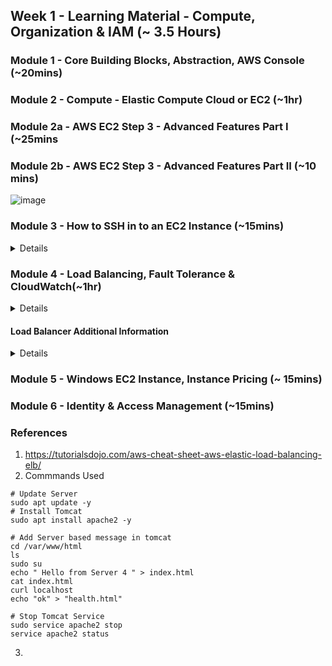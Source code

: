 
## Week 1 - Learning Material - Compute, Organization & IAM (~ 3.5 Hours)

### Module 1 - Core Building Blocks, Abstraction, AWS Console (~20mins)
### Module 2 - Compute - Elastic Compute Cloud or EC2 (~1hr)
### Module 2a - AWS EC2 Step 3 - Advanced Features Part I (~25mins
### Module 2b - AWS EC2 Step 3 - Advanced Features Part II (~10 mins)

![image](https://user-images.githubusercontent.com/4485129/114829617-f0089580-9de8-11eb-96a4-fc1ae411f751.png)

### Module 3 - How to SSH in to an EC2 Instance (~15mins)

<details>
 The following options are available to login via SSH from a Windows machine

1. Using Putty [Recommended]
https://docs.aws.amazon.com/AWSEC2/latest/UserGuide/putty.html
https://www.youtube.com/watch?v=bi7ow5NGC-U

2. Using the Windows Terminal App from the Windows Store
Only available on Windows 10 version 18362.0 or higher
https://www.microsoft.com/en-us/p/windows-terminal/9n0dx20hk701?activetab=pivot:overviewtab
Has direct support for SSH commands

3. Installing Linux on Windows 10
https://itsfoss.com/install-bash-on-windows/

4. Using GitBash terminal
http://guides.beanstalkapp.com/version-control/git-on-windows.html
https://www.youtube.com/watch?v=rWboGsc6CqI

5. Chrome Secure Shell App
This application is an alternative way to SSH to instances in the cloud.This is not an environment to run scripts in your local machine, a local terminal window will be required for that
https://chrome.google.com/webstore/detail/secure-shell-app/pnhechapfaindjhompbnflcldabbghjo?hl=en-GB
https://www.youtube.com/watch?v=nHVptUyHcyE

</details>

### Module 4 - Load Balancing, Fault Tolerance & CloudWatch(~1hr)
<details>
 
![image](https://user-images.githubusercontent.com/4485129/114665766-0cd69780-9d1b-11eb-9680-4a0aeafa9f70.png)

* Install Tomcat    

```
ubuntu@ip-172-31-57-61:~$ sudo apt install apache2
Reading package lists... Done
.....
ubuntu@ip-172-31-57-61:~$ 
```

* Server available   
![image](https://user-images.githubusercontent.com/4485129/114836523-62c93f00-9df0-11eb-9486-952196e07444.png)


* Update the index.html with server name
```
ubuntu@ip-172-31-57-61:~$ sudo su
root@ip-172-31-57-61:/home/ubuntu# cd /var/www/html
root@ip-172-31-57-61:/var/www/html# ls 
index.html
root@ip-172-31-57-61:/var/www/html# echo " Hello from Server 1 " > index.html 
root@ip-172-31-57-61:/var/www/html# cat index.html 
 Hello from Server 1 
root@ip-172-31-57-61:/var/www/html# echo "ok" > health.html
root@ip-172-31-57-61:/var/www/html# cat health.html
 ok
root@ip-172-31-57-61:/var/www/html# curl localhost
 Hello from Server 1 
root@ip-172-31-57-61:/var/www/html#

```

* Message from server 
![image](https://user-images.githubusercontent.com/4485129/114837054-ea16b280-9df0-11eb-9fb8-d145abac1610.png)

* Server health check      
![image](https://user-images.githubusercontent.com/4485129/114839930-edf80400-9df3-11eb-90b5-3b03a436a456.png)


### Create Load Balancer

![image](https://user-images.githubusercontent.com/4485129/114850836-cd817700-9dfe-11eb-9352-ebb3cdf88f30.png)

* associate Loab balancer with atleast two sub nets  
![image](https://user-images.githubusercontent.com/4485129/114853665-a7110b00-9e01-11eb-99ba-f28ead7439cb.png)

* Create Target Group 
![image](https://user-images.githubusercontent.com/4485129/114853273-3d90fc80-9e01-11eb-9631-3029301e30e3.png)

* Setup Health Check    
![image](https://user-images.githubusercontent.com/4485129/114853148-1fc39780-9e01-11eb-83a8-f71089680bf4.png)

* register Targets 
![image](https://user-images.githubusercontent.com/4485129/114853390-5c8f8e80-9e01-11eb-82a0-ccd096014fe7.png)

* Targets registered   
![image](https://user-images.githubusercontent.com/4485129/114854381-62d23a80-9e02-11eb-9953-7830a18cb845.png)

* Connect to Load Balancer   
![image](https://user-images.githubusercontent.com/4485129/114855834-ff490c80-9e03-11eb-9707-b79003f293d3.png)

![image](https://user-images.githubusercontent.com/4485129/114855896-10921900-9e04-11eb-84b8-bfa7a70df96f.png)
![image](https://user-images.githubusercontent.com/4485129/114855929-18ea5400-9e04-11eb-9e06-46c258e43690.png)

* Kill a EC2 Server
![image](https://user-images.githubusercontent.com/4485129/114856302-90b87e80-9e04-11eb-8be3-b1624ea5a311.png)

* Node Marked unhealthy in Target Group
![image](https://user-images.githubusercontent.com/4485129/114856380-a8900280-9e04-11eb-9705-56a0d2bb5fe5.png)


#### Additinal 
* Stickiness 
![image](https://user-images.githubusercontent.com/4485129/114858117-b0e93d00-9e06-11eb-930f-4c17bc2c3199.png)



</details>

#### Load Balancer Additional Information

<details>
 
##### A. Network Load Balancer

A Network Load Balancer functions at the fourth layer of the Open Systems Interconnection (OSI) model. It can handle millions of requests per second. After the load balancer receives a connection request, it selects a target from the target group for the default rule. It attempts to open a TCP connection to the selected target on the port specified in the listener configuration.

When you enable an Availability Zone for the load balancer, Elastic Load Balancing creates a load balancer node in the Availability Zone. By default, each load balancer node distributes traffic across the registered targets in its Availability Zone only. If you enable cross-zone load balancing, each load balancer node distributes traffic across the registered targets in all enabled Availability Zones.

If you enable multiple Availability Zones for your load balancer and ensure that each target group has at least one target in each enabled Availability Zone, this increases the fault tolerance of your applications. For example, if one or more target groups does not have a healthy target in an Availability Zone, we remove the IP address for the corresponding subnet from DNS, but the load balancer nodes in the other Availability Zones are still available to route traffic. If a client doesn't honor the time-to-live (TTL) and sends requests to the IP address after it is removed from DNS, the requests fail.

For TCP traffic, the load balancer selects a target using a flow hash algorithm based on the protocol, source IP address, source port, destination IP address, destination port, and TCP sequence number. The TCP connections from a client have different source ports and sequence numbers, and can be routed to different targets. Each individual TCP connection is routed to a single target for the life of the connection.

NLB is a great option for use cases where the client needs to keep the TCP connection open for long periods of time. If we use this for web applications using http(s) then we will observe that all the requests for a given user (browser instance) will always connect to a single backend web/application server.

Read more about AWS NLB here.
https://docs.aws.amazon.com/elasticloadbalancing/latest/network/introduction.html
 

##### B. Application Load Balancer

Recently, some additional features of the load balancer have been introduced. The summary of the ALB capabilities are as follows:

1. Weighted Target Groups for ALB - You can now use traffic weights for your ALB target groups; this will be very helpful for blue/green deployments, canary deployments, and hybrid migration/burst scenarios. You can register multiple target groups with any of the forward actions in your ALB routing rules, and associate a weight (0-999) with each one. For example, we can send 70% of the traffic to tg1 and the remaining 30% to tg2.

2. Least Outstanding Requests for ALB - You can now balance requests across targets based on the target with the lowest number of outstanding requests.

You can read the very short blog here.
https://aws.amazon.com/blogs/aws/aws-load-balancer-update-lots-of-new-features-for-you/

</details>

### Module 5 - Windows EC2 Instance, Instance Pricing (~ 15mins)
### Module 6 - Identity & Access Management (~15mins)

### References 

1. https://tutorialsdojo.com/aws-cheat-sheet-aws-elastic-load-balancing-elb/
2. Commmands Used
```
# Update Server
sudo apt update -y
# Install Tomcat
sudo apt install apache2 -y

# Add Server based message in tomcat  
cd /var/www/html
ls 
sudo su
echo " Hello from Server 4 " > index.html 
cat index.html 
curl localhost
echo "ok" > "health.html"

# Stop Tomcat Service 
sudo service apache2 stop
service apache2 status

```
3. 
